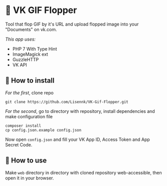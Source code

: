 # :clap: VK GIF Flopper 

Tool that flop GIF by it's URL and upload flopped image into your "Documents" on vk.com.

*This app uses:*
* PHP 7 With Type Hint
* ImageMagick ext
* GuzzleHTTP
* VK API

## :ocean: How to install

*For the first*, clone repo
```
git clone https://github.com/Lisennk/VK-Gif-Flopper.git
```
*For the second*, go to directory with repository, install dependencies and make configuration file 
```
composer install
cp config.json.example config.json
```
Now open `config.json` and fill your VK App ID, Access Token and App Secret Code.

## :fallen_leaf: How to use

Make `web` directory in directory with cloned repository web-accessible, then open it in your browser. 

